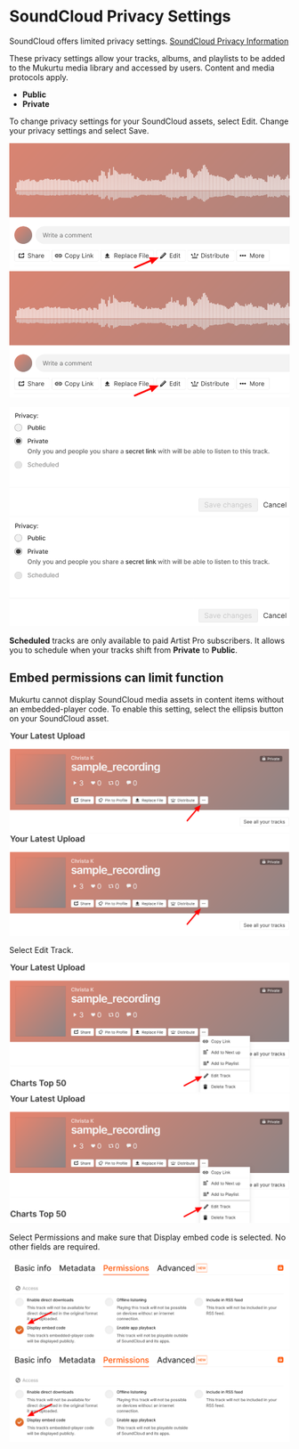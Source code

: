 # SoundCloud Privacy Settings

SoundCloud offers limited privacy settings. [SoundCloud Privacy Information](https://help.soundcloud.com/hc/en-us/articles/115003562388-Changing-your-track-s-privacy-setting)

These privacy settings allow your tracks, albums, and playlists to be added to the Mukurtu media library and accessed by users. Content and media protocols apply. 
- **Public**
- **Private** 

To change privacy settings for your SoundCloud assets, select Edit. Change your privacy settings and select Save.

![Privacy Settings](../embeds/SoundCloudprivacy1.5.png)
![An image of the SoundCloud track menu options with a red arrow pointing to "Edit".](../embeds/SoundCloudprivacy1.5.png "Changing SoundCloud permissions.")

![Privacy Settings](../embeds/SoundCloudprivacy1.png)
![An image of the SoundCloud privacy permissions menu with Public, Private, and Scheduled options. The Private option is selected.](../embeds/SoundCloudprivacy1.png "Changing SoundCloud permissions.")

**Scheduled** tracks are only available to paid Artist Pro subscribers. It allows you to schedule when your tracks shift from **Private** to **Public**.

## Embed permissions can limit function

Mukurtu cannot display SoundCloud media assets in content items without an embedded-player code. To enable this setting, select the ellipsis button on your SoundCloud asset.

![SoundCloud Permissions](../embeds/SoundCloudpermission1.png)
![An image of the menu for a SoundCloud track with a red arrow pointing to the ellipsis.](../embeds/SoundCloudpermission1.png "Changing SoundCloud permissions.")

Select Edit Track.

![SoundCloud Permissions](../embeds/SoundCloudpermission2.png)
![An image of the menu for a SoundCloud track with the ellipsis selected and a red arrow pointing to **Edit Track** from the dropdown menu.](../embeds/SoundCloudpermission2.png "Changing SoundCloud permissions.")

Select Permissions and make sure that Display embed code is selected. No other fields are required. 

![SoundCloud Permissions](../embeds/SoundCloudpermission3.png)
![An image of the Permissions menu with "Display embed code" selected.](../embeds/SoundCloudpermission3.png "Changing SoundCloud permissions.")